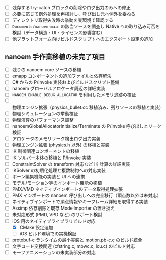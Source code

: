 - [ ] 残存する try-catch ブロックの削除やログ出力のみへの修正
- [ ] 必要に応じて例外処理を再検討し、呼び出し元へ例外を委ねる
- [ ] ディレクトリ取得失敗時の挙動を実環境で確認する
- [ ] `Documents/nanoem-main` の該当ソースを調査し Native への取り込み可否を検討（データ構造・UI・ライセンス影響含む）
- [ ] 他プラットフォーム向けビルドスクリプトへのエクスポート設定の追加

## nanoem 手作業移植の未完了項目
- [ ] 残りの nanoem core ソースの移植
- [ ] emapp コンポーネントの追加ファイルと依存解決
- [ ] C# からの P/Invoke 実装およびビルドスクリプト整備
- [ ] nanoem グローバルアロケータ周辺の詳細実装
- [ ] `NANOEM_ENABLE_DEBUG_ALLOCATOR` を利用したメモリ追跡の検証
- [ ] 物理エンジン拡張（physics_bullet.cc 移植済み、残りソースの移植と実装）
- [ ] 物理シミュレーションの挙動検証
- [ ] 物理演算のパフォーマンス調整
- [ ] nanoemGlobalAllocatorInitialize/Terminate の P/Invoke 呼び出しとリーク検証
- [ ] アロケータのメモリリーク検出ログ出力実装
- [ ] 物理エンジン拡張 (physics.h 以外) の移植と実装
- [ ] IK 制御関連コンポーネントの移植
- [ ] IK ソルバー本体の移植と P/Invoke 実装
- [ ] ConstraintSolver の transform 対応など IK 計算の詳細実装
- [ ] IKSolver の初期化処理と複数制約への対応実装
- [ ] ボーン編集機能の実装と UI への連携
- [ ] モデル/モーション等のインポート機能の移植
- [ ] PMX/VMD ネイティブインポートのデータ取得処理拡張
- [ ] PMX インポートの nanoem 呼び出しへの完全移行（頂点数以外は未対応）
- [ ] ネイティブインポートで頂点情報やキーフレーム詳細を取得する実装
- [ ] Assimp 依存削除と既存 ModelImporter の置き換え
- [ ] 未対応形式 (PMD, VPD など) のサポート検討
- [ ] iOS 用のネイティブライブラリビルド対応
  - [x] CMake 設定追加
  - [ ] iOS ビルド環境での実機検証
- [ ] protobuf-c ランタイムの最小実装と motion.pb-c.c のビルド統合
- [ ] 文字コード変換関連 (cfstring.c, mbwc.c, icu.c) のビルド対応
- [ ] モーフアニメーションの未実装部分の対応
